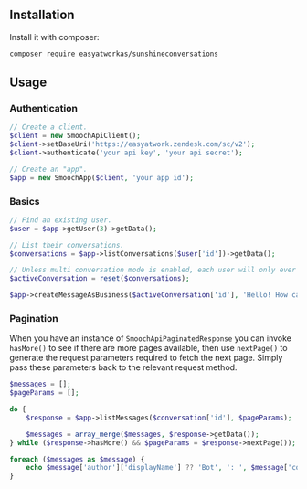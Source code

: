 ## Installation

Install it with composer:

```bash
composer require easyatworkas/sunshineconversations
```

## Usage

### Authentication

```php
// Create a client.
$client = new SmoochApiClient();
$client->setBaseUri('https://easyatwork.zendesk.com/sc/v2');
$client->authenticate('your api key', 'your api secret');

// Create an "app".
$app = new SmoochApp($client, 'your app id');
```

### Basics

```php
// Find an existing user.
$user = $app->getUser(3)->getData();

// List their conversations.
$conversations = $app->listConversations($user['id'])->getData();

// Unless multi conversation mode is enabled, each user will only ever have one conversation.
$activeConversation = reset($conversations);

$app->createMessageAsBusiness($activeConversation['id'], 'Hello! How can I help you today?');
```

### Pagination

When you have an instance of `SmoochApiPaginatedResponse` you can invoke `hasMore()` to see if there are more pages available, then use `nextPage()` to generate the request parameters required to fetch the next page. Simply pass these parameters back to the relevant request method.

```php
$messages = [];
$pageParams = [];

do {
    $response = $app->listMessages($conversation['id'], $pageParams);

    $messages = array_merge($messages, $response->getData());
} while ($response->hasMore() && $pageParams = $response->nextPage());

foreach ($messages as $message) {
    echo $message['author']['displayName'] ?? 'Bot', ': ', $message['content']['text'], PHP_EOL;
}
```

